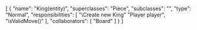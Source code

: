 [
  {
    "name": "King(entity)",
    "superclasses": "Piece",
    "subclasses": "",
    "type": "Normal",
    "responsibilities": [
      "\\Create new King"
      "Player player",
      "isValidMove()"
    ],
    "collaborators": [
      "Board"
    ]
  }
]